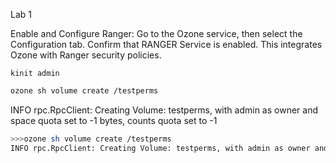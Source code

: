 Lab 1

Enable and Configure Ranger:
Go to the Ozone service, then select the Configuration tab.
Confirm that RANGER Service is enabled.
This integrates Ozone with Ranger security policies.



```console
kinit admin
``` 

```bash
ozone sh volume create /testperms
``` 
INFO rpc.RpcClient: Creating Volume: testperms, with admin as owner and space quota set to -1 bytes, counts quota set to -1


```bash
>>>ozone sh volume create /testperms
INFO rpc.RpcClient: Creating Volume: testperms, with admin as owner and space quota set to -1 bytes, counts quota set to -1
```
